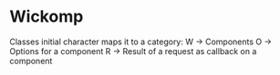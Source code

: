 # Wickomp

Classes initial character maps it to a category:
	W -> Components
	O -> Options for a component
	R -> Result of a request as callback on a component